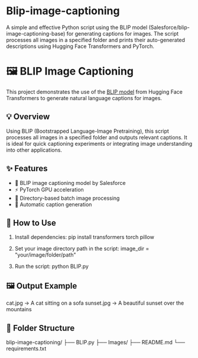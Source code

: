 # Blip-image-captioning
A simple and effective Python script using the BLIP model (Salesforce/blip-image-captioning-base) for generating captions for images. The script processes all images in a specified folder and prints their auto-generated descriptions using Hugging Face Transformers and PyTorch.

# 🖼️ BLIP Image Captioning

This project demonstrates the use of the [BLIP model](https://huggingface.co/Salesforce/blip-image-captioning-base) from Hugging Face Transformers to generate natural language captions for images.

## 💡 Overview

Using BLIP (Bootstrapped Language-Image Pretraining), this script processes all images in a specified folder and outputs relevant captions. It is ideal for quick captioning experiments or integrating image understanding into other applications.

## ✨ Features
- 🤖 BLIP image captioning model by Salesforce
- ⚡ PyTorch GPU acceleration
- 📂 Directory-based batch image processing
- 🔄 Automatic caption generation

## 🚀 How to Use
1. Install dependencies:
    pip install transformers torch pillow
   
2. Set your image directory path in the script:
    image_dir = "your/image/folder/path"
   
3. Run the script:
    python BLIP.py
 
## 🖼️ Output Example
cat.jpg → A cat sitting on a sofa
sunset.jpg → A beautiful sunset over the mountains

## 📁 Folder Structure
blip-image-captioning/
├── BLIP.py
├── Images/
├── README.md
└── requirements.txt
